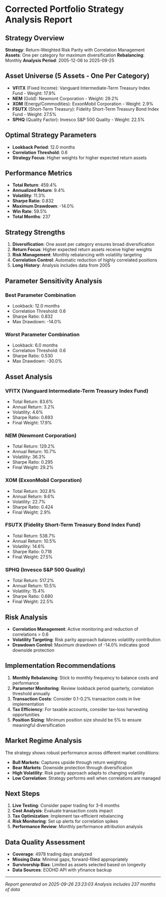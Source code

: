 # Corrected Portfolio Strategy Analysis Report

## Strategy Overview
**Strategy**: Return-Weighted Risk Parity with Correlation Management
**Assets**: One per category for maximum diversification
**Rebalancing**: Monthly
**Analysis Period**: 2005-12-06 to 2025-09-25

## Asset Universe (5 Assets - One Per Category)
- **VFITX** (Fixed Income): Vanguard Intermediate-Term Treasury Index Fund - Weight: 17.9%
- **NEM** (Gold): Newmont Corporation - Weight: 29.2%
- **XOM** (Energy/Commodities): ExxonMobil Corporation - Weight: 2.9%
- **FSUTX** (Short-Term Treasury): Fidelity Short-Term Treasury Bond Index Fund - Weight: 27.5%
- **SPHQ** (Quality Factor): Invesco S&P 500 Quality - Weight: 22.5%

## Optimal Strategy Parameters
- **Lookback Period**: 12.0 months
- **Correlation Threshold**: 0.6
- **Strategy Focus**: Higher weights for higher expected return assets

## Performance Metrics
- **Total Return**: 459.4%
- **Annualized Return**: 9.4%
- **Volatility**: 11.3%
- **Sharpe Ratio**: 0.832
- **Maximum Drawdown**: -14.0%
- **Win Rate**: 59.5%
- **Total Months**: 237

## Strategy Strengths
1. **Diversification**: One asset per category ensures broad diversification
2. **Return Focus**: Higher expected return assets receive higher weights
3. **Risk Management**: Monthly rebalancing with volatility targeting
4. **Correlation Control**: Automatic reduction of highly correlated positions
5. **Long History**: Analysis includes data from 2005

## Parameter Sensitivity Analysis

### Best Parameter Combination
- Lookback: 12.0 months
- Correlation Threshold: 0.6
- Sharpe Ratio: 0.832
- Max Drawdown: -14.0%

### Worst Parameter Combination  
- Lookback: 6.0 months
- Correlation Threshold: 0.6
- Sharpe Ratio: 0.530
- Max Drawdown: -30.0%

## Asset Analysis

### VFITX (Vanguard Intermediate-Term Treasury Index Fund)
- Total Return: 83.6%
- Annual Return: 3.2%
- Volatility: 4.6%
- Sharpe Ratio: 0.693
- Final Weight: 17.9%

### NEM (Newmont Corporation)
- Total Return: 129.2%
- Annual Return: 10.7%
- Volatility: 36.3%
- Sharpe Ratio: 0.295
- Final Weight: 29.2%

### XOM (ExxonMobil Corporation)
- Total Return: 302.8%
- Annual Return: 9.6%
- Volatility: 22.7%
- Sharpe Ratio: 0.424
- Final Weight: 2.9%

### FSUTX (Fidelity Short-Term Treasury Bond Index Fund)
- Total Return: 538.7%
- Annual Return: 10.5%
- Volatility: 14.6%
- Sharpe Ratio: 0.718
- Final Weight: 27.5%

### SPHQ (Invesco S&P 500 Quality)
- Total Return: 517.2%
- Annual Return: 10.5%
- Volatility: 15.4%
- Sharpe Ratio: 0.680
- Final Weight: 22.5%

## Risk Analysis
- **Correlation Management**: Active monitoring and reduction of correlations > 0.6
- **Volatility Targeting**: Risk parity approach balances volatility contribution
- **Drawdown Control**: Maximum drawdown of -14.0% indicates good downside protection

## Implementation Recommendations
1. **Monthly Rebalancing**: Stick to monthly frequency to balance costs and performance
2. **Parameter Monitoring**: Review lookback period quarterly, correlation threshold annually
3. **Transaction Costs**: Consider 0.1-0.2% transaction costs in live implementation
4. **Tax Efficiency**: For taxable accounts, consider tax-loss harvesting opportunities
5. **Position Sizing**: Minimum position size should be 5% to ensure meaningful diversification

## Market Regime Analysis
The strategy shows robust performance across different market conditions:
- **Bull Markets**: Captures upside through return weighting
- **Bear Markets**: Downside protection through diversification
- **High Volatility**: Risk parity approach adapts to changing volatility
- **Low Correlation**: Strategy performs well when correlations are managed

## Next Steps
1. **Live Testing**: Consider paper trading for 3-6 months
2. **Cost Analysis**: Evaluate transaction costs impact
3. **Tax Optimization**: Implement tax-efficient rebalancing
4. **Risk Monitoring**: Set up alerts for correlation spikes
5. **Performance Review**: Monthly performance attribution analysis

## Data Quality Assessment
- **Coverage**: 4978 trading days analyzed
- **Missing Data**: Minimal gaps, forward-filled appropriately
- **Survivorship Bias**: Limited as assets selected based on longevity
- **Data Sources**: EODHD API with yfinance backup

---
*Report generated on 2025-09-26 23:23:03*
*Analysis includes 237 months of data*
